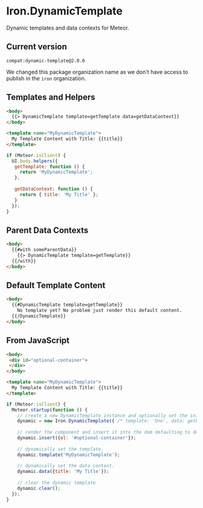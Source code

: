 Iron.DynamicTemplate
===============================================================
Dynamic templates and data contexts for Meteor.

## Current version

`compat:dynamic-template@2.0.0`

We changed this package organization name as we don't have access to publish in the `iron` organization.

## Templates and Helpers

```html
<body>
  {{> DynamicTemplate template=getTemplate data=getDataContext}}
</body>

<template name="MyDynamicTemplate">
  My Template Content with Title: {{title}}
</template>
```

```javascript
if (Meteor.isClient) {
  UI.body.helpers({
   getTemplate: function () {
     return 'MyDynamicTemplate';
   },
   
   getDataContext: function () {
     return { title: 'My Title' };
   }
  });
}
```

## Parent Data Contexts

```html
<body>
  {{#with someParentData}}
    {{> DynamicTemplate template=getTemplate}}
  {{/with}}
</body>
```

## Default Template Content

```html
<body>
  {{#DynamicTemplate template=getTemplate}}
    No template yet? No problem just render this default content.
  {{/DynamicTemplate}}
</body>
```

## From JavaScript
```html
<body>
 <div id="optional-container">
 </div>
</body>

<template name="MyDynamicTemplate">
  My Template Content with Title: {{title}}
</template>
```

```javascript
if (Meteor.isClient) {
  Meteor.startup(function () {
    // create a new DynamicTemplate instance and optionally set the initial template and data.
    dynamic = new Iron.DynamicTemplate({ /* template: 'One', data: getData */});
    
    // render the component and insert it into the dom defaulting to document.body.
    dynamic.insert({el: '#optional-container'});
    
    // dynamically set the template.
    dynamic.template('MyDynamicTemplate');
    
    // dynamically set the data context.
    dynamic.data({title: 'My Title'});
    
    // clear the dynamic template
    dynamic.clear();
  });
}
```
